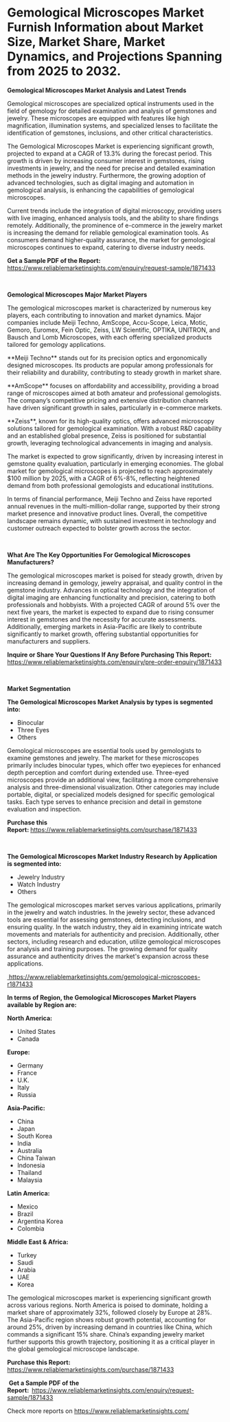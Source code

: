<p><h1>Gemological Microscopes Market Furnish Information about Market Size, Market Share, Market Dynamics, and Projections Spanning from 2025 to 2032.</h1></p><p><strong>Gemological Microscopes Market Analysis and Latest Trends</strong></p>
<p><p>Gemological microscopes are specialized optical instruments used in the field of gemology for detailed examination and analysis of gemstones and jewelry. These microscopes are equipped with features like high magnification, illumination systems, and specialized lenses to facilitate the identification of gemstones, inclusions, and other critical characteristics.</p><p>The Gemological Microscopes Market is experiencing significant growth, projected to expand at a CAGR of 13.3% during the forecast period. This growth is driven by increasing consumer interest in gemstones, rising investments in jewelry, and the need for precise and detailed examination methods in the jewelry industry. Furthermore, the growing adoption of advanced technologies, such as digital imaging and automation in gemological analysis, is enhancing the capabilities of gemological microscopes.</p><p>Current trends include the integration of digital microscopy, providing users with live imaging, enhanced analysis tools, and the ability to share findings remotely. Additionally, the prominence of e-commerce in the jewelry market is increasing the demand for reliable gemological examination tools. As consumers demand higher-quality assurance, the market for gemological microscopes continues to expand, catering to diverse industry needs.</p></p>
<p><strong>Get a Sample PDF of the Report:&nbsp;</strong> <a href="https://www.reliablemarketinsights.com/enquiry/request-sample/1871433?utm_campaign=2210&utm_medium=2&utm_source=Github&utm_content=ia&utm_term=11042025&utm_id=gemological-microscopes">https://www.reliablemarketinsights.com/enquiry/request-sample/1871433</a></p>
<p>&nbsp;</p>
<p><strong>Gemological Microscopes Major Market Players</strong></p>
<p><p>The gemological microscopes market is characterized by numerous key players, each contributing to innovation and market dynamics. Major companies include Meiji Techno, AmScope, Accu-Scope, Leica, Motic, Gemoro, Euromex, Fein Optic, Zeiss, LW Scientific, OPTIKA, UNITRON, and Bausch and Lomb Microscopes, with each offering specialized products tailored for gemology applications.</p><p>**Meiji Techno** stands out for its precision optics and ergonomically designed microscopes. Its products are popular among professionals for their reliability and durability, contributing to steady growth in market share.</p><p>**AmScope** focuses on affordability and accessibility, providing a broad range of microscopes aimed at both amateur and professional gemologists. The company’s competitive pricing and extensive distribution channels have driven significant growth in sales, particularly in e-commerce markets.</p><p>**Zeiss**, known for its high-quality optics, offers advanced microscopy solutions tailored for gemological examination. With a robust R&D capability and an established global presence, Zeiss is positioned for substantial growth, leveraging technological advancements in imaging and analysis.</p><p>The market is expected to grow significantly, driven by increasing interest in gemstone quality evaluation, particularly in emerging economies. The global market for gemological microscopes is projected to reach approximately $100 million by 2025, with a CAGR of 6%-8%, reflecting heightened demand from both professional gemologists and educational institutions.</p><p>In terms of financial performance, Meiji Techno and Zeiss have reported annual revenues in the multi-million-dollar range, supported by their strong market presence and innovative product lines. Overall, the competitive landscape remains dynamic, with sustained investment in technology and customer outreach expected to bolster growth across the sector.</p></p>
<p>&nbsp;</p>
<p><strong>What Are The Key Opportunities For Gemological Microscopes Manufacturers?</strong></p>
<p><p>The gemological microscopes market is poised for steady growth, driven by increasing demand in gemology, jewelry appraisal, and quality control in the gemstone industry. Advances in optical technology and the integration of digital imaging are enhancing functionality and precision, catering to both professionals and hobbyists. With a projected CAGR of around 5% over the next five years, the market is expected to expand due to rising consumer interest in gemstones and the necessity for accurate assessments. Additionally, emerging markets in Asia-Pacific are likely to contribute significantly to market growth, offering substantial opportunities for manufacturers and suppliers.</p></p>
<p><strong>Inquire or Share Your Questions If Any Before Purchasing This Report:</strong> <a href="https://www.reliablemarketinsights.com/enquiry/pre-order-enquiry/1871433?utm_campaign=2210&utm_medium=2&utm_source=Github&utm_content=ia&utm_term=11042025&utm_id=gemological-microscopes">https://www.reliablemarketinsights.com/enquiry/pre-order-enquiry/1871433</a></p>
<p>&nbsp;</p>
<p><strong>Market Segmentation</strong></p>
<p><strong>The Gemological Microscopes Market Analysis by types is segmented into:</strong></p>
<p><ul><li>Binocular</li><li>Three Eyes</li><li>Others</li></ul></p>
<p><p>Gemological microscopes are essential tools used by gemologists to examine gemstones and jewelry. The market for these microscopes primarily includes binocular types, which offer two eyepieces for enhanced depth perception and comfort during extended use. Three-eyed microscopes provide an additional view, facilitating a more comprehensive analysis and three-dimensional visualization. Other categories may include portable, digital, or specialized models designed for specific gemological tasks. Each type serves to enhance precision and detail in gemstone evaluation and inspection.</p></p>
<p><strong>Purchase this Report:&nbsp;</strong><a href="https://www.reliablemarketinsights.com/purchase/1871433?utm_campaign=2210&utm_medium=2&utm_source=Github&utm_content=ia&utm_term=11042025&utm_id=gemological-microscopes">https://www.reliablemarketinsights.com/purchase/1871433</a></p>
<p>&nbsp;</p>
<p><strong>The Gemological Microscopes Market Industry Research by Application is segmented into:</strong></p>
<p><ul><li>Jewelry Industry</li><li>Watch Industry</li><li>Others</li></ul></p>
<p><p>The gemological microscopes market serves various applications, primarily in the jewelry and watch industries. In the jewelry sector, these advanced tools are essential for assessing gemstones, detecting inclusions, and ensuring quality. In the watch industry, they aid in examining intricate watch movements and materials for authenticity and precision. Additionally, other sectors, including research and education, utilize gemological microscopes for analysis and training purposes. The growing demand for quality assurance and authenticity drives the market's expansion across these applications.</p></p>
<p><a href="https://www.reliablemarketinsights.com/gemological-microscopes-r1871433?utm_campaign=2210&utm_medium=2&utm_source=Github&utm_content=ia&utm_term=11042025&utm_id=gemological-microscopes">&nbsp;https://www.reliablemarketinsights.com/gemological-microscopes-r1871433</a></p>
<p><strong>In terms of Region, the Gemological Microscopes Market Players available by Region are:</strong></p>
<p>
    <p> <strong> North America: </strong>
        <ul>
            <li>United States</li>
            <li>Canada</li>
        </ul>
        </p> 
    <p> <strong> Europe: </strong>
        <ul>
            <li>Germany</li>
            <li>France</li>
            <li>U.K.</li>
            <li>Italy</li>
            <li>Russia</li>
        </ul>
        </p> 
    <p> <strong> Asia-Pacific: </strong>
        <ul>
            <li>China</li>
            <li>Japan</li>
            <li>South Korea</li>
            <li>India</li>
            <li>Australia</li>
            <li>China Taiwan</li>
            <li>Indonesia</li>
            <li>Thailand</li>
            <li>Malaysia</li>
        </ul>
        </p> 
    <p> <strong> Latin America: </strong>
        <ul>
            <li>Mexico</li>
            <li>Brazil</li>
            <li>Argentina Korea</li>
            <li>Colombia</li>
        </ul>
        </p> 
    <p> <strong> Middle East & Africa: </strong>
        <ul>
            <li>Turkey</li>
            <li>Saudi</li>
            <li>Arabia</li>
            <li>UAE</li>
            <li>Korea</li>
        </ul>
    </p>
    </p>
<p><p>The gemological microscopes market is experiencing significant growth across various regions. North America is poised to dominate, holding a market share of approximately 32%, followed closely by Europe at 28%. The Asia-Pacific region shows robust growth potential, accounting for around 25%, driven by increasing demand in countries like China, which commands a significant 15% share. China’s expanding jewelry market further supports this growth trajectory, positioning it as a critical player in the global gemological microscope landscape.</p></p>
<p><strong>Purchase this Report: </strong><a href="https://www.reliablemarketinsights.com/purchase/1871433?utm_campaign=2210&utm_medium=2&utm_source=Github&utm_content=ia&utm_term=11042025&utm_id=gemological-microscopes">https://www.reliablemarketinsights.com/purchase/1871433</a></p>
<p>&nbsp;<strong>Get a Sample PDF of the Report:&nbsp;&nbsp;</strong><a href="https://www.reliablemarketinsights.com/enquiry/request-sample/1871433?utm_campaign=2210&utm_medium=2&utm_source=Github&utm_content=ia&utm_term=11042025&utm_id=gemological-microscopes">https://www.reliablemarketinsights.com/enquiry/request-sample/1871433</a></p>
<p><strong></strong></p>
<p>Check more reports on <a href="https://www.reliablemarketinsights.com/?utm_campaign=2210&utm_medium=2&utm_source=Github&utm_content=ia&utm_term=11042025&utm_id=gemological-microscopes">https://www.reliablemarketinsights.com/</a></p>
